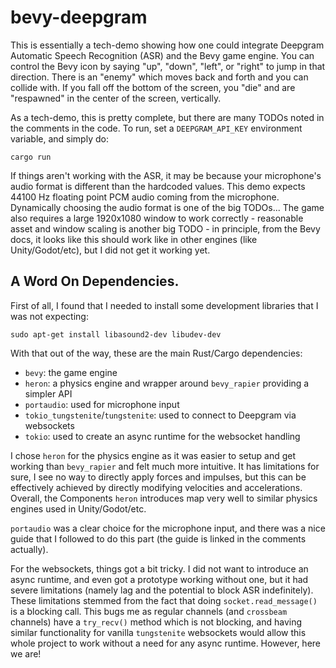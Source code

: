 # bevy-deepgram

This is essentially a tech-demo showing how one could integrate Deepgram Automatic Speech Recognition (ASR)
and the Bevy game engine. You can control the Bevy icon by saying "up", "down", "left", or "right" to jump
in that direction. There is an "enemy" which moves back and forth and you can collide with. If you fall
off the bottom of the screen, you "die" and are "respawned" in the center of the screen, vertically.

As a tech-demo, this is pretty complete, but there are many TODOs noted in the comments in the code. To run,
set a `DEEPGRAM_API_KEY` environment variable, and simply do:

```
cargo run
```

If things aren't working with the ASR, it may be because your microphone's audio format is different than the
hardcoded values. This demo expects 44100 Hz floating point PCM audio coming from the microphone. Dynamically
choosing the audio format is one of the big TODOs... The game also requires a large 1920x1080 window to work
correctly - reasonable asset and window scaling is another big TODO - in principle, from the Bevy docs, it
looks like this should work like in other engines (like Unity/Godot/etc), but I did not get it working yet.

## A Word On Dependencies.

First of all, I found that I needed to install some development libraries that
I was not expecting:

```
sudo apt-get install libasound2-dev libudev-dev
```

With that out of the way, these are the main Rust/Cargo dependencies:

* `bevy`: the game engine
* `heron`: a physics engine and wrapper around `bevy_rapier` providing a simpler API
* `portaudio`: used for microphone input
* `tokio_tungstenite`/`tungstenite`: used to connect to Deepgram via websockets
* `tokio`: used to create an async runtime for the websocket handling

I chose `heron` for the physics engine as it was easier to setup and get working than `bevy_rapier` and felt
much more intuitive. It has limitations for sure, I see no way to directly apply forces and impulses,
but this can be effectively achieved by directly modifying velocities and accelerations. Overall, the
Components `heron` introduces map very well to similar physics engines used in Unity/Godot/etc.

`portaudio` was a clear choice for the microphone input, and there was a nice guide that I followed
to do this part (the guide is linked in the comments actually).

For the websockets, things got a bit tricky. I did not want to introduce an async runtime, and
even got a prototype working without one, but it had severe limitations (namely lag and the potential
to block ASR indefinitely). These limitations stemmed from the fact that doing `socket.read_message()`
is a blocking call. This bugs me as regular channels (and `crossbeam` channels) have a `try_recv()`
method which is not blocking, and having similar functionality for vanilla `tungstenite` websockets
would allow this whole project to work without a need for any async runtime. However, here we are!
